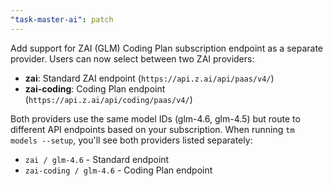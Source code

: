 ```yaml
---
"task-master-ai": patch
---
```


Add support for ZAI (GLM) Coding Plan subscription endpoint as a separate provider. Users can now select between two ZAI providers:

- **zai**: Standard ZAI endpoint (`https://api.z.ai/api/paas/v4/`)
- **zai-coding**: Coding Plan endpoint (`https://api.z.ai/api/coding/paas/v4/`)

Both providers use the same model IDs (glm-4.6, glm-4.5) but route to different API endpoints based on your subscription. When running `tm models --setup`, you'll see both providers listed separately:

- `zai / glm-4.6` - Standard endpoint
- `zai-coding / glm-4.6` - Coding Plan endpoint
